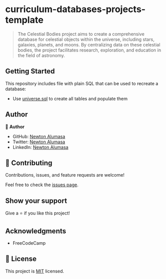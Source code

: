 # curriculum-databases-projects-template

> The Celestial Bodies project aims to create a comprehensive database for celestial objects within the universe, including stars, galaxies, planets, and moons. By centralizing data on these celestial bodies, the project facilitates research, exploration, and education in the field of astronomy.


## Getting Started

This repository includes file with plain SQL that can be used to recreate a database:

- Use [universe.sql](./periodic_table.sql) to create all tables and populate them

## Author

👤 **Author**

- GitHub: [Newton Alumasa](https://github.com/altontonn)
- Twitter: [Newton Alumasa](https://twitter.com/AlumasaNewton)
- LinkedIn: [Newton Alumasa](https://www.linkedin.com/in/newton-alumasa/)

## 🤝 Contributing

Contributions, issues, and feature requests are welcome!

Feel free to check the [issues page](https://github.com/altontonn/periodic-table/issues).

## Show your support

Give a ⭐️ if you like this project!

## Acknowledgments

- FreeCodeCamp

## 📝 License

This project is [MIT](https://github.com/altontonn/celestial-bodies/blob/main/LICENSE) licensed.
